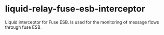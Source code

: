# liquid-relay-fuse-esb-interceptor
Liquid interceptor for Fuse ESB. Is used for the monitoring of message flows through fuse ESB.
